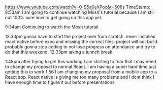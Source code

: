 https://www.youtube.com/watch?v=0-S5a0eXPoc&t=506s
TimeStamp: 8:53am
I am going to continue watching Mosh's tutorial because I am still not 100% sure how to get going on this app yet.

9:34am Continuing to watch the Mosh tutorial

12:33pm gonna have to start the project over from scratch. never installed react native before expo and missing the correct files. project will not build. probably gonna stop coding to not lose progress on attendance and try to do that this weekend.
12:33pm taking a lunnch break

1:48pm after trying to get this working I am starting to fear that I may need to change my proposal to normal React. I am having a super hard time just getting this to work
 1:56 I am changing my proposal from a mobile app to a React app. React native is giving me too many problems and I dont think I have enough time to figure it out before presentations